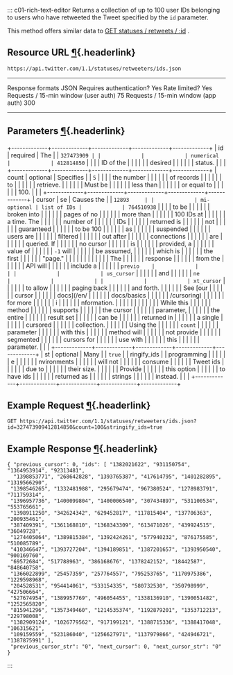 <div>

::: c01-rich-text-editor
Returns a collection of up to 100 user IDs belonging to users who have
retweeted the Tweet specified by the ` id ` parameter.

This method offers similar data to [GET statuses / retweets /
:id](/en/docs/tweets/post-and-engage/api-reference/get-statuses-retweets-id)
.

## Resource URL [¶](#resource-url){.headerlink}

` https://api.twitter.com/1.1/statuses/retweeters/ids.json `

  -------------------------------------- ------
  Response formats                       JSON
  Requires authentication?               Yes
  Rate limited?                          Yes
  Requests / 15-min window (user auth)   75
  Requests / 15-min window (app auth)    300
  -------------------------------------- ------

## Parameters [¶](#parameters){.headerlink}

+-------------+-------------+-------------+-------------+-------------+
| id          | required    | The         |             | ` 327473909 |
|             |             | numerical   |             | 412814850 ` |
|             |             | ID of the   |             |             |
|             |             | desired     |             |             |
|             |             | status.     |             |             |
+-------------+-------------+-------------+-------------+-------------+
| count       | optional    | Specifies   |             | ` 5 `       |
|             |             | the number  |             |             |
|             |             | of records  |             |             |
|             |             | to          |             |             |
|             |             | retrieve.   |             |             |
|             |             | Must be     |             |             |
|             |             | less than   |             |             |
|             |             | or equal to |             |             |
|             |             | 100.        |             |             |
+-------------+-------------+-------------+-------------+-------------+
| cursor      | se          | Causes the  |             | ` 12893     |
|             | mi-optional | list of IDs |             | 764510938 ` |
|             |             | to be       |             |             |
|             |             | broken into |             |             |
|             |             | pages of no |             |             |
|             |             | more than   |             |             |
|             |             | 100 IDs at  |             |             |
|             |             | a time. The |             |             |
|             |             | number of   |             |             |
|             |             | IDs         |             |             |
|             |             | returned is |             |             |
|             |             | not         |             |             |
|             |             | guaranteed  |             |             |
|             |             | to be 100   |             |             |
|             |             | as          |             |             |
|             |             | suspended   |             |             |
|             |             | users are   |             |             |
|             |             | filtered    |             |             |
|             |             | out after   |             |             |
|             |             | connections |             |             |
|             |             | are         |             |             |
|             |             | queried. If |             |             |
|             |             | no cursor   |             |             |
|             |             | is          |             |             |
|             |             | provided, a |             |             |
|             |             | value of    |             |             |
|             |             | ` -1 ` will |             |             |
|             |             | be assumed, |             |             |
|             |             | which is    |             |             |
|             |             | the first   |             |             |
|             |             | \"page.\"   |             |             |
|             |             |             |             |             |
|             |             | The         |             |             |
|             |             | response    |             |             |
|             |             | from the    |             |             |
|             |             | API will    |             |             |
|             |             | include a   |             |             |
|             |             | ` previo    |             |             |
|             |             | us_cursor ` |             |             |
|             |             | and         |             |             |
|             |             | ` ne        |             |             |
|             |             | xt_cursor ` |             |             |
|             |             | to allow    |             |             |
|             |             | paging back |             |             |
|             |             | and forth.  |             |             |
|             |             | See [our    |             |             |
|             |             | cursor      |             |             |
|             |             | docs](/en/  |             |             |
|             |             | docs/basics |             |             |
|             |             | /cursoring) |             |             |
|             |             | for more    |             |             |
|             |             | i           |             |             |
|             |             | nformation. |             |             |
|             |             |             |             |             |
|             |             | While this  |             |             |
|             |             | method      |             |             |
|             |             | supports    |             |             |
|             |             | the cursor  |             |             |
|             |             | parameter,  |             |             |
|             |             | the entire  |             |             |
|             |             | result set  |             |             |
|             |             | can be      |             |             |
|             |             | returned in |             |             |
|             |             | a single    |             |             |
|             |             | cursored    |             |             |
|             |             | collection. |             |             |
|             |             | Using the   |             |             |
|             |             | ` count `   |             |             |
|             |             | parameter   |             |             |
|             |             | with this   |             |             |
|             |             | method will |             |             |
|             |             | not provide |             |             |
|             |             | segmented   |             |             |
|             |             | cursors for |             |             |
|             |             | use with    |             |             |
|             |             | this        |             |             |
|             |             | parameter.  |             |             |
+-------------+-------------+-------------+-------------+-------------+
| st          | optional    | Many        |             | ` true `    |
| ringify_ids |             | programming |             |             |
|             |             | e           |             |             |
|             |             | nvironments |             |             |
|             |             | will not    |             |             |
|             |             | consume     |             |             |
|             |             | Tweet ids   |             |             |
|             |             | due to      |             |             |
|             |             | their size. |             |             |
|             |             | Provide     |             |             |
|             |             | this option |             |             |
|             |             | to have ids |             |             |
|             |             | returned as |             |             |
|             |             | strings     |             |             |
|             |             | instead.    |             |             |
+-------------+-------------+-------------+-------------+-------------+

## Example Request [¶](#example-request){.headerlink}

` GET https://api.twitter.com/1.1/statuses/retweeters/ids.json?id=327473909412814850&count=100&stringify_ids=true `

## Example Response [¶](#example-response){.headerlink}

    { "previous_cursor": 0, "ids": [ "1382021622", "931150754", "1364953914", "92313481",
      "1398853771", "268642828", "1393765387", "417614795", "1401282895", "1319566290",
     "1398546265", "1332481988", "295679474", "967380524", "1278983791", "711759314",
     "1396957736", "1400099804", "1400006540", "307434897", "531100534", "553765661",
     "1398911250", "342624342", "629452817", "117815404", "137706363", "200935461",
     "387409391", "1361168810", "1368343309", "613471026", "439924515", "36049728",
     "1274405064", "1389815384", "1392424261", "577940232", "876175585", "510085789",
     "410346647", "1393727204", "1394189851", "1387201657", "1393950540", "900169760",
     "69572684", "517788963", "386168676", "1378242152", "18442587", "848640758",
     "1366022899", "25457359", "257764557", "795253765", "1170975386", "1229598968",
     "204528531", "954414061", "533154335", "580732530", "350798999", "427506664",
     "527674954", "1389957769", "496054455", "1338136910", "1390051482", "1252565820",
     "815941296", "1357349460", "1214535374", "1192879201", "1353712213", "229798008",
     "1382909124", "1026779562", "917199121", "1388715336", "1388417048", "106315621",
     "109159559", "523186040", "1256627971", "1137979866", "424946721", "1387875991" ],
     "previous_cursor_str": "0", "next_cursor": 0, "next_cursor_str": "0" }
:::

</div>
